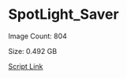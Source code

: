 # SpotLight_Saver

Image Count: 804

Size: 0.492 GB

[Script Link](https://github.com/liuyal/Archive/blob/master/Python/Utilities/Miscellaneous/spotlight_saver.py)